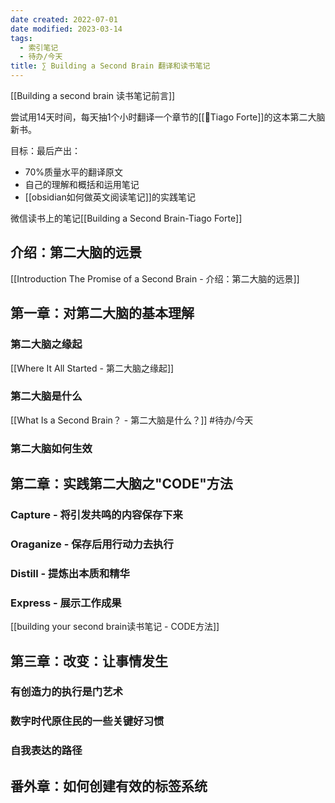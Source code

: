 ```yaml
---
date created: 2022-07-01
date modified: 2023-03-14
tags:
  - 索引笔记
  - 待办/今天
title: ∑ Building a Second Brain 翻译和读书笔记
---
```


[[Building a second brain 读书笔记前言]]

尝试用14天时间，每天抽1个小时翻译一个章节的[[🧑Tiago Forte]]的这本第二大脑新书。

目标：最后产出：

- 70%质量水平的翻译原文
- 自己的理解和概括和运用笔记
- [[obsidian如何做英文阅读笔记]]的实践笔记

微信读书上的笔记[[Building a Second Brain-Tiago Forte]]

## 介绍：第二大脑的远景

[[Introduction The Promise of a Second Brain - 介绍：第二大脑的远景]]

## 第一章：对第二大脑的基本理解

### 第二大脑之缘起

[[Where It All Started - 第二大脑之缘起]]

### 第二大脑是什么

[[What Is a Second Brain？ - 第二大脑是什么？]] #待办/今天

### 第二大脑如何生效

## 第二章：实践第二大脑之"CODE"方法

### Capture - 将引发共鸣的内容保存下来

### Oraganize - 保存后用行动力去执行

### Distill - 提炼出本质和精华

### Express - 展示工作成果

[[building your second brain读书笔记 - CODE方法]]

## 第三章：改变：让事情发生

### 有创造力的执行是门艺术

### 数字时代原住民的一些关键好习惯

### 自我表达的路径

## 番外章：如何创建有效的标签系统
